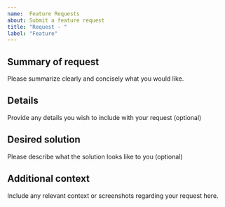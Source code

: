 ```yaml
---
name:  Feature Requests
about: Submit a feature request 
title: "Request - "
label: "Feature"
---
```

<!-- field:Status:New -->
<!--- Please provide a descriptive title above -->

## Summary of request
Please summarize clearly and concisely what you would like.

## Details
Provide any details you wish to include with your request (optional) 

## Desired solution
Please describe what the solution looks like to you (optional)

## Additional context
Include any relevant context or screenshots regarding your request here.
